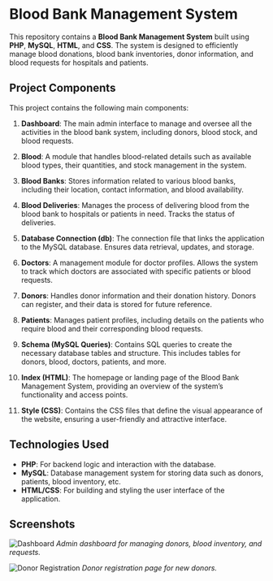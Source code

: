  # Blood Bank Management System

This repository contains a **Blood Bank Management System** built using **PHP**, **MySQL**, **HTML**, and **CSS**. The system is designed to efficiently manage blood donations, blood bank inventories, donor information, and blood requests for hospitals and patients.

## Project Components

This project contains the following main components:

1. **Dashboard**: The main admin interface to manage and oversee all the activities in the blood bank system, including donors, blood stock, and blood requests.

2. **Blood**: A module that handles blood-related details such as available blood types, their quantities, and stock management in the system.

3. **Blood Banks**: Stores information related to various blood banks, including their location, contact information, and blood availability.

4. **Blood Deliveries**: Manages the process of delivering blood from the blood bank to hospitals or patients in need. Tracks the status of deliveries.

5. **Database Connection (db)**: The connection file that links the application to the MySQL database. Ensures data retrieval, updates, and storage.

6. **Doctors**: A management module for doctor profiles. Allows the system to track which doctors are associated with specific patients or blood requests.

7. **Donors**: Handles donor information and their donation history. Donors can register, and their data is stored for future reference.

8. **Patients**: Manages patient profiles, including details on the patients who require blood and their corresponding blood requests.

9. **Schema (MySQL Queries)**: Contains SQL queries to create the necessary database tables and structure. This includes tables for donors, blood, doctors, patients, and more.

10. **Index (HTML)**: The homepage or landing page of the Blood Bank Management System, providing an overview of the system’s functionality and access points.

11. **Style (CSS)**: Contains the CSS files that define the visual appearance of the website, ensuring a user-friendly and attractive interface.

## Technologies Used
- **PHP**: For backend logic and interaction with the database.
- **MySQL**: Database management system for storing data such as donors, patients, blood inventory, etc.
- **HTML/CSS**: For building and styling the user interface of the application.

## Screenshots

![Dashboard](static/images/dashboard.png)
*Admin dashboard for managing donors, blood inventory, and requests.*

![Donor Registration](static/images/donor_registration.png)
*Donor registration page for new donors.*
